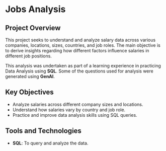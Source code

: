 # Jobs Analysis

## Project Overview

This project seeks to understand and analyze salary data across various companies, locations, sizes, countries, and job roles. The main objective is to derive insights regarding how different factors influence salaries in different job positions.

This analysis was undertaken as part of a learning experience in practicing Data Analysis using **SQL**. Some of the questions used for analysis were generated using **GenAI**.

## Key Objectives

- Analyze salaries across different company sizes and locations.
- Understand how salaries vary by country and job role.
- Practice and improve data analysis skills using SQL queries.

## Tools and Technologies

- **SQL**: To query and analyze the data.

